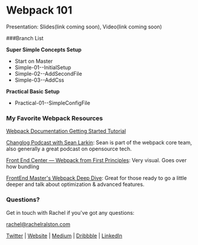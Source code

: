 # Webpack 101

Presentation: Slides(link coming soon), Video(link coming soon)

###Branch List

**Super Simple Concepts Setup**
- Start on Master
- Simple-01--InitialSetup
- Simple-02--AddSecondFile
- Simple-03--AddCss

**Practical Basic Setup**
- Practical-01--SimpleConfigFile


### My Favorite Webpack Resources

[Webpack Documentation Getting Started Tutorial](http://webpack.github.io/docs/tutorials/getting-started/)

[Changlog Podcast with Sean Larkin](https://changelog.com/podcast/233): Sean is part of the webpack core team, also generally a great podcast on opensource tech.

[Front End Center — Webpack from First Principles](https://www.youtube.com/watch?v=WQue1AN93YU): Very visual. Goes over how bundling 

[FrontEnd Master's Webpack Deep Dive](https://frontendmasters.com/courses/webpack/): Great for those ready to go a little deeper and talk about optimization & advanced features.

### Questions?
Get in touch with Rachel if you've got any questions:

rachel@rachelralston.com

[Twitter](http://www.twitter.com/rachelrlston)  |  [Website](http://www.rachelralston.com/)  |  [Medium](http://www.medium.com/@rachelralston)  |  [Dribbble](http://www.dribbble.com/rachelralston)  |  [LinkedIn](http://www.linkedin.com/in/rachelralston)